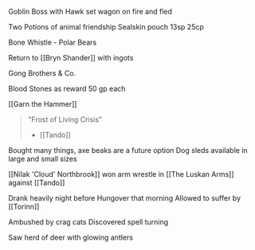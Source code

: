 

Goblin Boss with Hawk set wagon on fire and fled

Two Potions of animal friendship
Sealskin pouch
13sp 25cp

Bone Whistle - Polar Bears

Return to [[Bryn Shander]] with ingots

Gong Brothers & Co.

Blood Stones as reward
	50 gp each

[[Garn the Hammer]] 

> "Frost of Living Crisis"
> - [[Tando]]


Bought many things, axe beaks are a future option
Dog sleds available in large and small sizes


[[Nilak 'Cloud' Northbrook]] won arm wrestle in [[The Luskan Arms]] against [[Tando]]

Drank heavily night before
Hungover that morning
Allowed to suffer by [[Torinn]]

Ambushed by crag cats
Discovered spell turning

Saw herd of deer with glowing antlers


